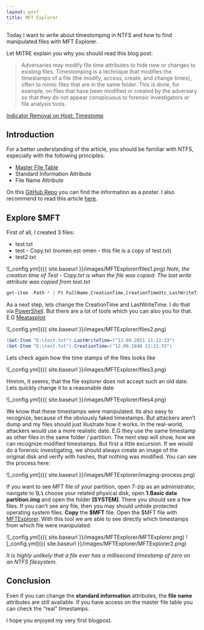 ```yaml
---
layout: post
title: MFT Explorer
---
```

Today I want to write about timestomping in NTFS and how to find manipulated files with MFT Explorer.

Let MITRE explain you why you should read this blog post:
> Adversaries may modify file time attributes to hide new or changes to existing files. Timestomping is a technique that modifies the timestamps of a file (the modify, access, create, and change times), often to mimic files that are in the same folder. This is done, for example, on files that have been modified or created by the adversary so that they do not appear conspicuous to forensic investigators or file analysis tools.

[Indicator Removal on Host: Timestomp](https://attack.mitre.org/techniques/T1070/006/)

## Introduction
For a better understanding of the article, you should be familiar with NTFS, especially with the following principles:
- [Master File Table](https://www.ntfs.com/ntfs-mft.htm)
- Standard Information Attribute
- File Name Attribute

On this [GitHub Repo](https://github.com/Invoke-IR/ForensicPosters) you can find the information as a poster. I also recommend to read this article [here](https://dfir.ru/2021/01/10/standard_information-vs-file_name/).

## Explore $MFT
First of all, I created 3 files:
- test.txt
- test - Copy.txt (nomen est omen - this file is a copy of test.txt)
- test2.txt

![_config.yml]({{ site.baseurl }}/images/MFTExplorer/files1.png)
*Note, the creation time of Test - Copy.txt is when the file was copied. The last write attribute was copied from test.txt*
```PowerShell
get-item -Path * | Ft FullName,CreationTime,CreationTimeUtc,LastWriteTime,LastWriteTimeUtc
```

As a next step, lets change the CreationTime and LastWriteTime. I do that via [PowerShell](https://www.ghacks.net/2017/10/09/how-to-edit-timestamps-with-windows-powershell/). But there are a lot of tools which you can also you for that. E.G [Meatasploit](https://www.offensive-security.com/metasploit-unleashed/timestomp/)

![_config.yml]({{ site.baseurl }}/images/MFTExplorer/files2.png)

```PowerShell
(Get-Item "E:\test.txt").LastWriteTime=("12.09.2021 11:22:33")
(Get-Item "E:\test.txt").CreationTime=("12.09.1848 11:22:33")
```
Lets check again how the time stamps of the files looks like

![_config.yml]({{ site.baseurl }}/images/MFTExplorer/files3.png)

Hmmm, it seems, that the file explorer does not accept such an old date. Lets quickly change it to  a reasonable date

![_config.yml]({{ site.baseurl }}/images/MFTExplorer/files4.png)

We know that these timestamps were manipulated. Its also easy to recognize, because of the obviously faked timestamps. But attackers aren’t dump and my files should just illustrate how it works. In the real-world, attackers would use a more realistic date. E.G they use the same timestamp as other files in the same folder / partition. The next step will show, how we can recognize modified timestamps. But first a little excursion. If we would do a forensic investigating, we should always create an image of the original disk and verify with hashes, that nothing was modified. You can see the process here:

![_config.yml]({{ site.baseurl }}/images/MFTExplorer/imaging-process.png)

If you want to see MFT file of your partition, open 7-zip as an administrator, navigate to **\\\\.\\** choose your related physical disk, open **1.Basic data partition.img** and open the folder **\[SYSTEM\]**. There you should see a few files. If you can’t see any file, then you may should unhide protected operating system files. **Copy** the **$MFT** file. Open the $MFT file with [MFTExplorer](https://f001.backblazeb2.com/file/EricZimmermanTools/MFTExplorer.zip). With this tool we are able to see directly which timestamps from which file were manipulated. 

![_config.yml]({{ site.baseurl }}/images/MFTExplorer/MFTExplorer.png)
![_config.yml]({{ site.baseurl }}/images/MFTExplorer/MFTExplorer2.png)

*It is highly unlikely that a file ever has a millisecond timestamp of zero on an NTFS filesystem.*

## Conclusion
Even if you can change the **standard information** attributes, the **file name** attributes are still available. If you have access on the master file table you can check the “real” timestamps. 

I hope you enjoyed my very first blogpost. 